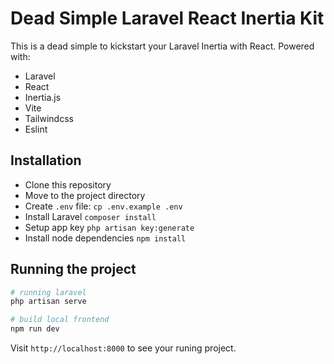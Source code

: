 # Dead Simple Laravel React Inertia Kit

This is a dead simple to kickstart your Laravel Inertia with React. Powered with:

+ Laravel
+ React
+ Inertia.js
+ Vite
+ Tailwindcss
+ Eslint

## Installation

+ Clone this repository
+ Move to the project directory
+ Create `.env` file: `cp .env.example .env`
+ Install Laravel `composer install`
+ Setup app key `php artisan key:generate`
+ Install node dependencies `npm install`

## Running the project

```bash
# running laravel
php artisan serve

# build local frontend
npm run dev
```

Visit `http://localhost:8000` to see your runing project.

